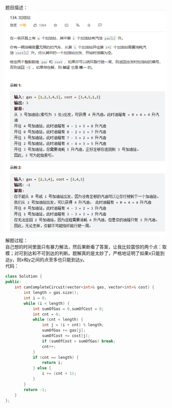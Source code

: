 题目描述：  
![image](/algorithmn/greed/image/image7.png)  
解题过程：  
自己想的时间里面只有暴力解法，然后果断看了答案，让我比较震惊的两个点：取模；对可到达和不可到达的判断。题解真的是太妙了，严格地证明了如果x只能到达y，则x和y之间的点至多也只能到达y。  
代码：  
```cpp
class Solution {
public:
    int canCompleteCircuit(vector<int>& gas, vector<int>& cost) {
        int length = gas.size();
        int i = 0;
        while (i < length) {
            int sumOfGas = 0,sumOfCost = 0;
            int cnt = 0;
            while (cnt < length) {
                int j = (i + cnt) % length;
                sumOfGas += gas[j];
                sumOfCost += cost[j];
                if (sumOfCost > sumOfGas) break;
                cnt++;
            }
            if (cnt == length) {
                return i;
            } else {
                i += (cnt + 1);
            }
        }
        return -1;
    }
};
```